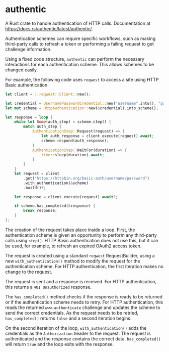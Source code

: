 # authentic

A Rust crate to handle authentication of HTTP calls.  Documentation at https://docs.rs/authentic/latest/authentic/.

Authentication schemes can require specific workflows, such as making third-party calls to refresh a token or performing a failing request to get challenge information.

Using a fixed code structure, `authentic` can perform the necessary interactions for each authentication scheme. This allows schemes to be changed easily.

For example, the following code uses `reqwest` to access a site using HTTP Basic authentication.

```rust
let client = ::reqwest::Client::new();

let credential = UsernamePasswordCredential::new("username".into(), "password".into());
let mut scheme = HttpAuthentication::new(&credential).into_scheme();

let response = loop {
    while let Some(auth_step) = scheme.step() {
        match auth_step {
            AuthenticationStep::Request(request) => {
                let auth_response = client.execute(request).await;
                scheme.respond(auth_response);
            }
            AuthenticationStep::WaitFor(duration) => {
                time::sleep(duration).await;
            }
        }
    }
    let request = client
        .get("https://httpbin.org/basic-auth/username/password")
        .with_authentication(&scheme)
        .build()?;

    let response = client.execute(request).await?;

    if scheme.has_completed(&response) {
        break response;
    }
};
```

The creation of the request takes place inside a loop. First, the authentication scheme is given an opportunity to perform any third-party calls using `step()`.
HTTP Basic authentication does not use this, but it can be used, for example, to refresh an expired OAuth2 access token.

The request is created using a standard `reqwest` RequestBuilder, using a new `with_authentication()` method to modify the request for the authentication scheme.
For HTTP authentication, the first iteration makes no change to the request.

The request is sent and a response is received.  For HTTP authentication, this returns a `401 Unauthorized` response.

The `has_completed()` method checks if the response is ready to be returned or if the authentication scheme needs to retry.
For HTTP authentication, this reads the returned `www-authenticate` challenge and updates the scheme to send the correct credentials. As the request needs to be retried, `has_completed()` returns `false` and a second iteration begins.

On the second iteration of the loop, `with_authentication()` adds the credentials as the `Authorization` header to the request. The request is authenticated and the response contains the correct data. `has_completed()` will return `true` and the loop exits with the response.
